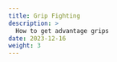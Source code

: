 ```yaml
---
title: Grip Fighting
description: >
  How to get advantage grips
date: 2023-12-16
weight: 3
---
```

